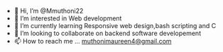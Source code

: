 - 👋 Hi, I’m @Mmuthoni22
- 👀 I’m interested in Web development
- 🌱 I’m currently learning Responsive web design,bash scripting and C
- 💞️ I’m looking to collaborate on backend software developement
- 📫 How to reach me ...
muthonimaureen4@gmail.com
<!---
Mmuthoni22/Mmuthoni22 is a ✨ special ✨ repository because its `README.md` (this file) appears on your GitHub profile.
You can click the Preview link to take a look at your changes.
--->
